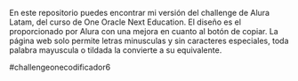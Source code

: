 En este repositorio puedes encontrar mi versión del challenge de Alura Latam, del curso de One Oracle Next Education.
El diseño es el proporcionado por Alura con una mejora en cuanto al botón de copiar.
La página web solo permite letras minusculas y sin caracteres especiales, toda palabra mayuscula o tildada la convierte a su equivalente.


#challengeonecodificador6
